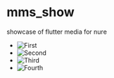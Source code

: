 # mms_show
showcase of flutter media for nure 

- ![First](https://raw.githubusercontent.com/Stardusted1/mms_show/main/1.png)
- ![Second](https://raw.githubusercontent.com/Stardusted1/mms_show/main/2.png)
- ![Third](https://raw.githubusercontent.com/Stardusted1/mms_show/main/3.png)
- ![Fourth ](https://raw.githubusercontent.com/Stardusted1/mms_show/main/4.png)
